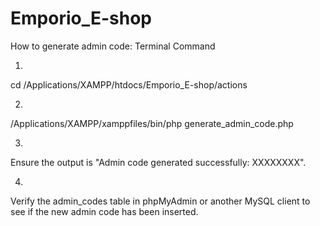 # Emporio_E-shop


How to generate admin code: 
Terminal Command 

1. 
cd /Applications/XAMPP/htdocs/Emporio_E-shop/actions

2. 
/Applications/XAMPP/xamppfiles/bin/php generate_admin_code.php

3. 
Ensure the output is "Admin code generated successfully: XXXXXXXX".

4. 
Verify the admin_codes table in phpMyAdmin or another MySQL client to see if the new admin code has been inserted.

